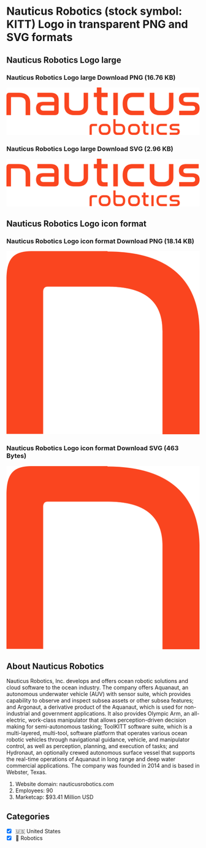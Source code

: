 # Nauticus Robotics (stock symbol: KITT) Logo in transparent PNG and SVG formats

## Nauticus Robotics Logo large

### Nauticus Robotics Logo large Download PNG (16.76 KB)

![Nauticus Robotics Logo large Download PNG (16.76 KB)](/img/orig/KITT_BIG-75c1dd7f.png)

### Nauticus Robotics Logo large Download SVG (2.96 KB)

![Nauticus Robotics Logo large Download SVG (2.96 KB)](/img/orig/KITT_BIG-59b4c0a8.svg)

## Nauticus Robotics Logo icon format

### Nauticus Robotics Logo icon format Download PNG (18.14 KB)

![Nauticus Robotics Logo icon format Download PNG (18.14 KB)](/img/orig/KITT-5632eead.png)

### Nauticus Robotics Logo icon format Download SVG (463 Bytes)

![Nauticus Robotics Logo icon format Download SVG (463 Bytes)](/img/orig/KITT-250dd434.svg)

## About Nauticus Robotics

Nauticus Robotics, Inc. develops and offers ocean robotic solutions and cloud software to the ocean industry. The company offers Aquanaut, an autonomous underwater vehicle (AUV) with sensor suite, which provides capability to observe and inspect subsea assets or other subsea features; and Argonaut, a derivative product of the Aquanaut, which is used for non-industrial and government applications. It also provides Olympic Arm, an all-electric, work-class manipulator that allows perception-driven decision making for semi-autonomous tasking; ToolKITT software suite, which is a multi-layered, multi-tool, software platform that operates various ocean robotic vehicles through navigational guidance, vehicle, and manipulator control, as well as perception, planning, and execution of tasks; and Hydronaut, an optionally crewed autonomous surface vessel that supports the real-time operations of Aquanaut in long range and deep water commercial applications. The company was founded in 2014 and is based in Webster, Texas.

1. Website domain: nauticusrobotics.com
2. Employees: 90
3. Marketcap: $93.41 Million USD


## Categories
- [x] 🇺🇸 United States
- [x] 🤖 Robotics
